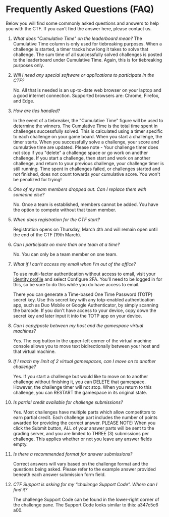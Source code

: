 # Frequently Asked Questions (FAQ)

Below you will find some commonly asked questions and answers to help you with the CTF. If you can’t find the answer here, please contact us.

1. _What does "Cumulative Time" on the leaderboard mean?_
The Cumulative Time column is only used for tiebreaking purposes. When a challenge is started, a timer tracks how long it takes to solve that challenge. The sum time of all successfully solved challenges is posted to the leaderboard under Cumulative Time. Again, this is for tiebreaking purposes only.

2. _Will I need any special software or applications to participate in the CTF?_
    
    No. All that is needed is an up-to-date web browser on your laptop and a good internet connection. Supported browsers are: Chrome, Firefox, and Edge.

3. _How are ties handled?_

    In the event of a tiebreaker, the "Cumulative Time" figure will be used to determine the winners. The Cumulative Time is the total time spent in challenges successfully solved. This is calculated using a timer specific to each challenge on your game board. When you start a challenge, the timer starts. When you successfully solve a challenge, your score and cumulative time are updated. Please note -
    Your challenge timer does not stop if you "delete" a challenge space or go work on another challenge. If you start a challenge, then start and work on another challenge, and return to your previous challenge, your challenge timer is still running. 
    Time spent in challenges failed, or challenges started and not finished, does not count towards your cumulative score. You won't be penalized for trying!

4. _One of my team members dropped out. Can I replace them with someone else?_

    No. Once a team is established, members cannot be added. You have the option to compete without that team member.

5. _When does registration for the CTF start?_

    Registration opens on Thursday, March 4th and will remain open until the end of the CTF (19th March).

6. _Can I participate on more than one team at a time?_

    No. You can only be a team member on one team.

7. _What if I can't access my email when I'm out of the office?_

    To use multi-factor authentication without access to email, visit your [identity profile](https://foundry.local/identity/ui/profile) and select Configure 2FA. You'll need to be logged in for this, so be sure to do this while you do have access to email.
    
    There you can generate a Time-based One Time Password (TOTP) secret key. Use this secret key with any totp-enabled authentication app, such as Duo Mobile or Google Authenticator, by simply scanning the barcode. If you don't have access to your device, copy down the secret key and later input it into the TOTP app on your device.

8. _Can I copy/paste between my host and the gamespace virtual machines?_

    Yes. The cog button in the upper-left corner of the virtual machine console allows you to move text bidirectionally between your host and that virtual machine.

9. _If I reach my limit of 2 virtual gamespaces, can I move on to another challenge?_

    Yes. If you start a challenge but would like to move on to another challenge without finishing it, you can DELETE that gamespace. However, the challenge timer will not stop. When you return to this challenge, you can RESTART the gamespace in its original state.

10. _Is partial credit available for challenge submissions?_

    Yes. Most challenges have multiple parts which allow competitors to earn partial credit. Each challenge part includes the number of points awarded for providing the correct answer.
    PLEASE NOTE: When you click the Submit button, ALL of your answer parts will be sent to the grading server, and you are limited to THREE (3) submissions per challenge. This applies whether or not you leave any answer fields empty.

11. _Is there a recommended format for answer submissions?_ 

    Correct answers will vary based on the challenge format and the questions being asked. Please refer to the example answer provided beneath each answer submission form field.

12. _CTF Support is asking for my “challenge Support Code”. Where can I find it?_ 

    The challenge Support Code can be found in the lower-right corner of the challenge pane. The Support Code looks similar to this: a347c5c6 a00.